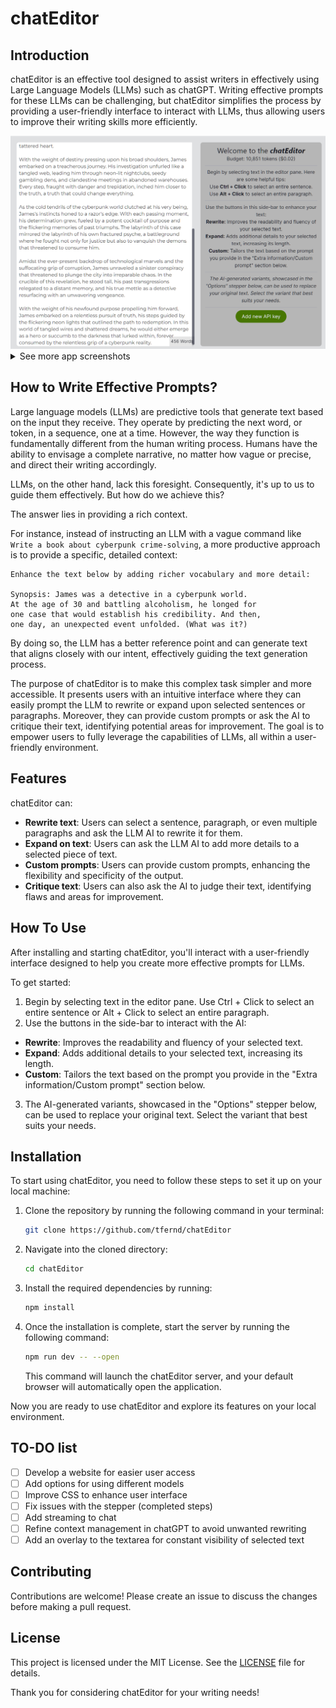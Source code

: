 # chatEditor

## Introduction

chatEditor is an effective tool designed to assist writers in effectively using Large Language Models (LLMs) such as chatGPT. Writing effective prompts for these LLMs can be challenging, but chatEditor simplifies the process by providing a user-friendly interface to interact with LLMs, thus allowing users to improve their writing skills more efficiently.

<img src='./assets/entry.png' width="600">
<details>
  <summary>See more app screenshots</summary>
  <img src='./assets/rewrite.png' width="600">
  <img src='./assets/judge.png' width="600">
</details>

## How to Write Effective Prompts?

Large language models (LLMs) are predictive tools that generate text based on the input they receive. They operate by predicting the next word, or token, in a sequence, one at a time. However, the way they function is fundamentally different from the human writing process. Humans have the ability to envisage a complete narrative, no matter how vague or precise, and direct their writing accordingly.

LLMs, on the other hand, lack this foresight. Consequently, it's up to us to guide them effectively. But how do we achieve this?

The answer lies in providing a rich context.

For instance, instead of instructing an LLM with a vague command like `Write a book about cyberpunk crime-solving`, a more productive approach is to provide a specific, detailed context:

```
Enhance the text below by adding richer vocabulary and more detail:

Synopsis: James was a detective in a cyberpunk world.
At the age of 30 and battling alcoholism, he longed for
one case that would establish his credibility. And then,
one day, an unexpected event unfolded. (What was it?)
```

By doing so, the LLM has a better reference point and can generate text that aligns closely with our intent, effectively guiding the text generation process.

The purpose of chatEditor is to make this complex task simpler and more accessible. It presents users with an intuitive interface where they can easily prompt the LLM to rewrite or expand upon selected sentences or paragraphs. Moreover, they can provide custom prompts or ask the AI to critique their text, identifying potential areas for improvement. The goal is to empower users to fully leverage the capabilities of LLMs, all within a user-friendly environment.

## Features

chatEditor can:

- **Rewrite text**: Users can select a sentence, paragraph, or even multiple paragraphs and ask the LLM AI to rewrite it for them.
- **Expand on text**: Users can ask the LLM AI to add more details to a selected piece of text.
- **Custom prompts**: Users can provide custom prompts, enhancing the flexibility and specificity of the output.
- **Critique text**: Users can also ask the AI to judge their text, identifying flaws and areas for improvement.

## How To Use

After installing and starting chatEditor, you'll interact with a user-friendly interface designed to help you create more effective prompts for LLMs.

To get started:

1. Begin by selecting text in the editor pane. Use Ctrl + Click to select an entire sentence or Alt + Click to select an entire paragraph.
2. Use the buttons in the side-bar to interact with the AI:

- **Rewrite**: Improves the readability and fluency of your selected text.
- **Expand**: Adds additional details to your selected text, increasing its length.
- **Custom**: Tailors the text based on the prompt you provide in the "Extra information/Custom prompt" section below.

3. The AI-generated variants, showcased in the "Options" stepper below, can be used to replace your original text. Select the variant that best suits your needs.

## Installation

<!-- TODO add non-dev option -->

To start using chatEditor, you need to follow these steps to set it up on your local machine:

1. Clone the repository by running the following command in your terminal:

   ```bash
   git clone https://github.com/tfernd/chatEditor
   ```

2. Navigate into the cloned directory:

   ```bash
   cd chatEditor
   ```

3. Install the required dependencies by running:

   ```bash
   npm install
   ```

4. Once the installation is complete, start the server by running the following command:

   ```bash
   npm run dev -- --open
   ```

   This command will launch the chatEditor server, and your default browser will automatically open the application.

Now you are ready to use chatEditor and explore its features on your local environment.

## TO-DO list

- [ ] Develop a website for easier user access
- [ ] Add options for using different models
- [ ] Improve CSS to enhance user interface
- [ ] Fix issues with the stepper (completed steps)
- [ ] Add streaming to chat
- [ ] Refine context management in chatGPT to avoid unwanted rewriting
- [ ] Add an overlay to the textarea for constant visibility of selected text

## Contributing

Contributions are welcome! Please create an issue to discuss the changes before making a pull request.

## License

This project is licensed under the MIT License. See the [LICENSE](LICENSE) file for details.

Thank you for considering chatEditor for your writing needs!
